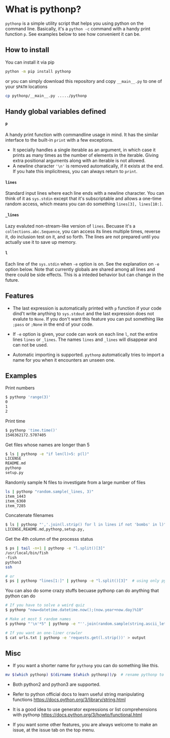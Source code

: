 # What is pythonp?

`pythonp` is a simple utility script that helps you using python on the
command line. Basically, it's a `python -c` command with a handy print
function `p`. See examples below to see how convenient it can be.


## How to install

You can install it via pip
```bash
python -m pip install pythonp
```

or you can simply download this repository and copy `__main__.py` to
one of your `$PATH` locations
```bash
cp pythonp/__main__.py ...../pythonp
```


## Handy global variables defined

#### `p`
A handy print function with commandline usage in mind. It has the
similar interface to the built-in `print` with a few exceptions.
- It specially handles a single iterable as an argument,
in which case it prints as many
times as the number of elements in the iterable. Giving extra positional
arguments along with an iterable is not allowed.
- A newline character `'\n'` is removed automatically, if it exists at the end.
If you hate this implicitness, you can always return to `print`.

#### `lines`
Standard input lines where each line ends with a newline
character. You can think of it as `sys.stdin` except that it's
subscriptable and allows a one-time random access, which means you
can do something `lines[3], lines[10:]`.

#### `_lines`
Lazy evaluted non-stream-like version of `lines`.
Becuase it's a `collections.abc.Sequence`, you can access its 
lines multiple times, reverse it, do inclusion test on it,
and so forth. The lines are not prepared until you actually
use it to save up memory.

#### `l`
Each line of the `sys.stdin` when `-e` option is on. See the explanation
on `-e` option below. Note that currently globals are shared among
all lines and there could be side effects. This is a inteded behavior
 but can change in the future.


## Features
* The last expression is automatically printed with `p` function if your
code dind't write anything to `sys.stdout` and the last expression does
not evalute to `None`. If you don't want this feature you can put
something like `;pass` or `;None` in the end of your code.

* If `-e` option is given, your code can work on each line `l`, not the
entire lines `lines` or `_lines`. The names `lines` and `_lines` will
disappear and can not be used.

* Automatic importing is supported. `pythonp` automatically tries to
import a name for you when it encounters an unseen one.


## Examples

Print numbers
```bash
$ pythonp 'range(3)'
0
1
2
```

Print time
```bash
$ pythonp 'time.time()'
1546362172.5707405
```

Get files whose names are longer than 5  
```bash
$ ls | pythonp -e "if len(l)>5: p(l)"
LICENSE
README.md
pythonp
setup.py
```

Randomly sample N files to investigate from a large number of files
``` bash
ls | pythonp "random.sample(_lines, 3)"
item_1443
item_6360
item_7285
```

Concatenate filenames  
```bash
$ ls | pythonp "','.join(l.strip() for l in lines if not 'bombs' in l)"
LICENSE,README.md,pythonp,setup.py,
```

Get the 4th column of the processs status  
```bash
$ ps | tail -n+1 | pythonp -e "l.split()[3]"
/usr/local/bin/fish
-fish
python3
ssh

# or
$ ps | pythonp "lines[1:]" | pythonp -e "l.split()[3]"  # using only pythonp
```

You can also do some crazy stuffs becuase pythonp can do anything
that python can do  
```bash
# If you have to solve a weird quiz
$ pythonp "now=datetime.datetime.now();(now.year+now.day)%10"

# Make at most 5 random names
$ pythonp "'\n'*5" | pythonp -e "''.join(random.sample(string.ascii_letters, 7))" | xargs touch

# If you want an one-liner crawler
$ cat urls.txt | pythonp -e 'requests.get(l.strip())' > output
```


## Misc

* If you want a shorter name for `pythonp` you can do something like this.  
```bash
mv $(which pythonp) $(dirname $(which pythonp))/p  # rename pythonp to p
```

* Both python2 and python3 are supported.

* Refer to python official docs to learn useful string manipulating functions
https://docs.python.org/3/library/string.html

* It is a good idea to use generator expressions or list comprehensions
with pythonp
https://docs.python.org/3/howto/functional.html

* If you want some other features, you are always welcome to make an issue,
at the issue tab on the top menu.
